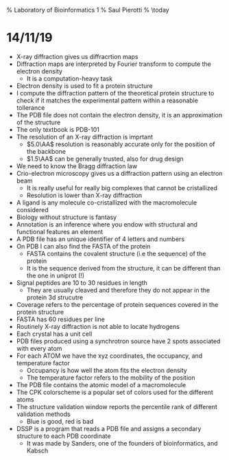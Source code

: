 % Laboratory of Bioinformatics 1
% Saul Pierotti
% \today

# 14/11/19
* X-ray diffraction gives us diffracrtion maps
* Diffraction maps are interpreted by Fourier transform to compute the electron density
	* It is a computation-heavy task
* Electron density is used to fit a protein structure
* I compute the diffraction pattern of the theoretical protein structure to check if it matches the experimental pattern within a reasonable tollerance
* The PDB file does not contain the electron density, it is an approximation of the structure
* The only textbook is PDB-101
* The resolution of an X-ray diffraction is imprtant
	* $5.0\AA$ resolution is reasonably accurate only for the position of the backbone
	* $1.5\AA$ can be generally trusted, also for drug design
* We need to know the Bragg diffraction law
* Crio-electron microscopy gives us a diffraction pattern using an electron beam
	* It is really useful for really big complexes that cannot be cristallized
	* Resolution is lower than X-ray diffraction
* A ligand is any molecule co-cristallized with the macromolecule considered
* Biology without structure is fantasy
* Annotation is an inference where you endow with structural and functional features an element
* A PDB file has an unique identifier of 4 letters and numbers
* On PDB I can also find the FASTA of the protein
	* FASTA contains the covalent structure (i.e the sequence) of the protein
	* It is the sequence derived from the structure, it can be different than the one in uniprot (!)
* Signal peptides are 10 to 30 residues in length
	* They are usually cleaved and therefore they do not appear in the protein 3d strucutre
* Coverage refers to the percentage of protein sequences covered in the protein structure
* FASTA has 60 residues per line
* Routinely X-ray diffraction is not able to locate hydrogens
* Each crystal has a unit cell
* PDB files produced using a synchrotron source have 2 spots associated with every atom
* For each ATOM we have the xyz coordinates, the occupancy, and temperature factor
	* Occupancy is how well the atom fits the electron density
	* The temperature factor refers to the mobility of the position
* The PDB file contains the atomic model of a macromolecule
* The CPK colorscheme is a popular set of colors used for the different atoms
* The structure validation window reports the percentile rank of different validation methods
	* Blue is good, red is bad
* DSSP is a program that reads a PDB file and assigns a secondary structure to each PDB coordinate
	* It was made by Sanders, one of the founders of bioinformatics, and Kabsch

